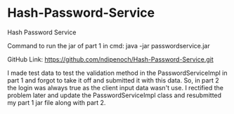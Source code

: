 # Hash-Password-Service
Hash Password Service

Command to run the jar of part 1 in cmd: java -jar passwordservice.jar

GitHub Link: https://github.com/ndipenoch/Hash-Password-Service.git

I made test data to test the validation method in the PasswordServiceImpl in part 1 and forgot to take it off and submitted it with this data.
So, in part 2 the login was always true as the client input data wasn't use.
I rectified the problem later and update the PasswordServiceImpl class and resubmitted my part 1 jar file along with part 2.

